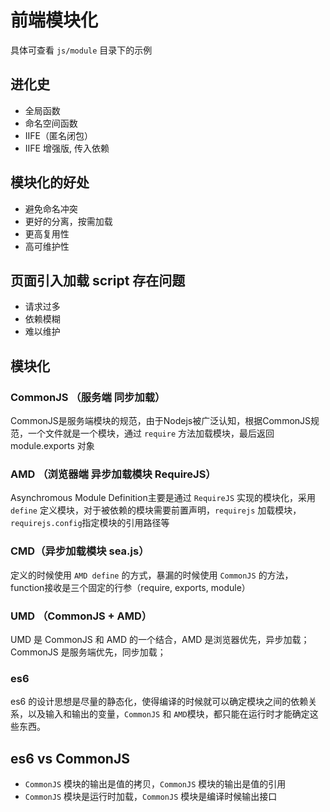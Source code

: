 # 前端模块化

具体可查看 `js/module` 目录下的示例

## 进化史

- 全局函数
- 命名空间函数 
- IIFE（匿名闭包）
- IIFE 增强版, 传入依赖

## 模块化的好处

- 避免命名冲突
- 更好的分离，按需加载
- 更高复用性
- 高可维护性

## 页面引入加载 script 存在问题
- 请求过多
- 依赖模糊
- 难以维护

## 模块化

### CommonJS （服务端 同步加载）
CommonJS是服务端模块的规范，由于Nodejs被广泛认知，根据CommonJS规范，一个文件就是一个模块，通过 `require` 方法加载模块，最后返回 module.exports 对象

### AMD （浏览器端 异步加载模块 RequireJS）

Asynchromous Module Definition主要是通过 `RequireJS` 实现的模块化，采用 `define` 定义模块，对于被依赖的模块需要前置声明，`requirejs` 加载模块， `requirejs.config`指定模块的引用路径等

### CMD（异步加载模块 sea.js）

定义的时候使用 `AMD define` 的方式，暴漏的时候使用 `CommonJS` 的方法，function接收是三个固定的行参（require, exports, module）

### UMD （CommonJS + AMD）
UMD 是 CommonJS 和 AMD 的一个结合，AMD 是浏览器优先，异步加载；CommonJS 是服务端优先，同步加载；

### es6

es6 的设计思想是尽量的静态化，使得编译的时候就可以确定模块之间的依赖关系，以及输入和输出的变量，`CommonJS` 和 `AMD`模块，都只能在运行时才能确定这些东西。

## es6 vs CommonJS

- `CommonJS` 模块的输出是值的拷贝，`CommonJS` 模块的输出是值的引用
- `CommonJS` 模块是运行时加载，`CommonJS` 模块是编译时候输出接口